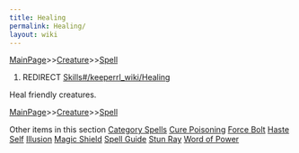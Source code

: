 ```yaml
---
title: Healing
permalink: Healing/
layout: wiki
---
```


[MainPage](/keeperrl_wiki/ "wikilink")>>[Creature](/keeperrl_wiki/Creature_Guide "wikilink")>>[Spell](/keeperrl_wiki/Spell_Guide "wikilink")

1.  REDIRECT [Skills\#/keeperrl_wiki/Healing](/keeperrl_wiki/Healing "wikilink")

Heal friendly creatures.

[MainPage](/keeperrl_wiki/ "wikilink")>>[Creature](/keeperrl_wiki/Creature_Guide "wikilink")>>[Spell](/keeperrl_wiki/Spell_Guide "wikilink")

Other items in this section
    [Category Spells](/keeperrl_wiki/Category_Spells "wikilink")
    [Cure Poisoning](/keeperrl_wiki/Cure_Poisoning "wikilink")
    [Force Bolt](/keeperrl_wiki/Force_Bolt "wikilink")
    [Haste Self](/keeperrl_wiki/Haste_Self "wikilink")
    [Illusion](/keeperrl_wiki/Illusion "wikilink")
    [Magic Shield](/keeperrl_wiki/Magic_Shield "wikilink")
    [Spell Guide](/keeperrl_wiki/Spell_Guide "wikilink")
    [Stun Ray](/keeperrl_wiki/Stun_Ray "wikilink")
    [Word of Power](/keeperrl_wiki/Word_Of_Power "wikilink")

